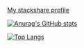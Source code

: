 [My stackshare profile](https://stackshare.io/vchaillo)

[![Anurag's GitHub stats](https://github-readme-stats.vercel.app/api?username=vchaillo&show_icons=true&theme=yeblu&title_color=C5F20C&icons_color=C5F20C)](https://github.com/anuraghazra/github-readme-stats)

[![Top Langs](https://github-readme-stats.vercel.app/api/top-langs/?username=vchaillo&theme=yeblu&title_color=C5F20C&icons_color=C5F20C)](https://github.com/anuraghazra/github-readme-stats)

<!--
**vchaillo/vchaillo** is a ✨ _special_ ✨ repository because its `README.md` (this file) appears on your GitHub profile.

Here are some ideas to get you started:

- 🔭 I’m currently working on ...
- 🌱 I’m currently learning ...
- 👯 I’m looking to collaborate on ...
- 🤔 I’m looking for help with ...
- 💬 Ask me about ...
- 📫 How to reach me: ...
- 😄 Pronouns: ...
- ⚡ Fun fact: ...
-->
